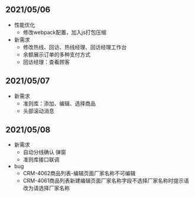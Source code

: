 ## 2021/05/06

- 性能优化
  - 修改webpack配置，加入js打包压缩
- 新需求
  - 修改热线、回访、热线经理、回访经理工作台
  - 余额展示订单的多种支付方式
  - 回访经理：查看顾客

## 2021/05/07

- 新需求
  - 准则库：添加、编辑、选择商品
  - 头部滚动消息

## 2021/05/08

- 新需求
  - 自动分线确认  弹窗
  - 准则库接口联调
- bug
  - CRM-4062商品列表-编辑页面厂家名称不可编辑
  -  CRM-4061商品列表新建编辑页面厂家名称字段不选择厂家名称时提示语改为请选择厂家名称





